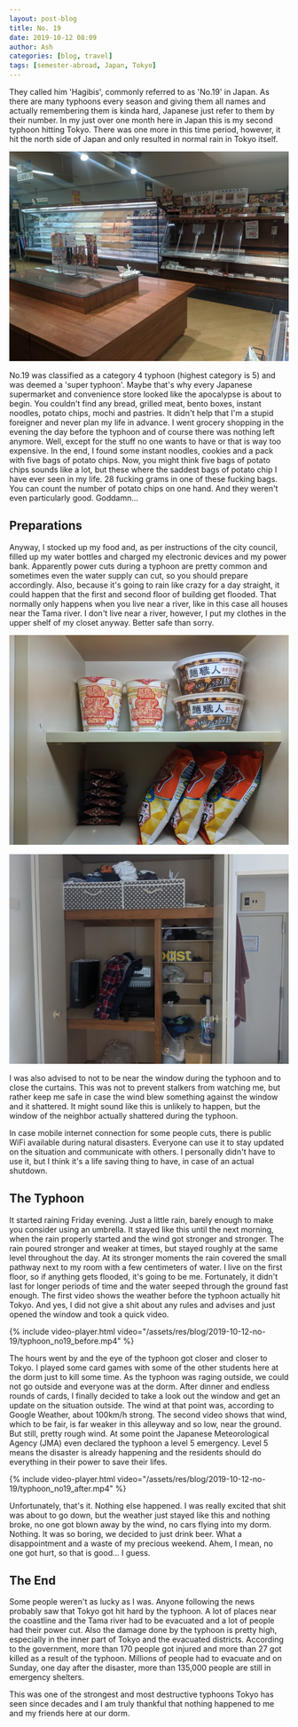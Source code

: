 ```yaml
---
layout: post-blog
title: No. 19
date: 2019-10-12 08:09
author: Ash
categories: [blog, travel]
tags: [semester-abroad, Japan, Tokyo]
---
```


They called him 'Hagibis', commonly referred to as 'No.19' in Japan. As there are many typhoons every season and giving them all names and actually remembering them is kinda hard, Japanese just refer to them by their number. In my just over one month here in Japan this is my second typhoon hitting Tokyo. There was one more in this time period, however, it hit the north side of Japan and only resulted in normal rain in Tokyo itself.

<!-- more -->

![empty-supermarket](/assets/res/blog/2019-10-12-no-19/empty-supermarket.jpg)

No.19 was classified as a category 4 typhoon (highest category is 5) and was deemed a 'super typhoon'. Maybe that's why every Japanese supermarket and convenience store looked like the apocalypse is about to begin. You couldn't find any bread, grilled meat, bento boxes, instant noodles, potato chips, mochi and pastries. It didn't help that I'm a stupid foreigner and never plan my life in advance. I went grocery shopping in the evening the day before the typhoon and of course there was nothing left anymore. Well, except for the stuff no one wants to have or that is way too expensive. In the end, I found some instant noodles, cookies and a pack with five bags of potato chips. Now, you might think five bags of potato chips sounds like a lot, but these where the saddest bags of potato chip I have ever seen in my life. 28 fucking grams in one of these fucking bags. You can count the number of potato chips on one hand. And they weren't even particularly good. Goddamn...

## Preparations

Anyway, I stocked up my food and, as per instructions of the city council, filled up my water bottles and charged my electronic devices and my power bank. Apparently power cuts during a typhoon are pretty common and sometimes even the water supply can cut, so you should prepare accordingly. Also, because it's going to rain like crazy for a day straight, it could happen that the first and second floor of building get flooded. That normally only happens when you live near a river, like in this case all houses near the Tama river. I don't live near a river, however, I put my clothes in the upper shelf of my closet anyway. Better safe than sorry.

![provisions](/assets/res/blog/2019-10-12-no-19/provision.jpg)

![clothes-evacuation](/assets/res/blog/2019-10-12-no-19/clothes-evacuation.jpg)

I was also advised to not to be near the window during the typhoon and to close the curtains. This was not to prevent stalkers from watching me, but rather keep me safe in case the wind blew something against the window and it shattered. It might sound like this is unlikely to happen, but the window of the neighbor actually shattered during the typhoon.

In case mobile internet connection for some people cuts, there is public WiFi available during natural disasters. Everyone can use it to stay updated on the situation and communicate with others. I personally didn't have to use it, but I think it's a life saving thing to have, in case of an actual shutdown.

## The Typhoon

It started raining Friday evening. Just a little rain, barely enough to make you consider using an umbrella. It stayed like this until the next morning, when the rain properly started and the wind got stronger and stronger. The rain poured stronger and weaker at times, but stayed roughly at the same level throughout the day. At its stronger moments the rain covered the small pathway next to my room with a few centimeters of water. I live on the first floor, so if anything gets flooded, it's going to be me. Fortunately, it didn't last for longer periods of time and the water seeped through the ground fast enough. The first video shows the weather before the typhoon actually hit Tokyo. And yes, I did not give a shit about any rules and advises and just opened the window and took a quick video.

{% include video-player.html video="/assets/res/blog/2019-10-12-no-19/typhoon_no19_before.mp4" %}

The hours went by and the eye of the typhoon got closer and closer to Tokyo. I played some card games with some of the other students here at the dorm just to kill some time. As the typhoon was raging outside, we could not go outside and everyone was at the dorm. After dinner and endless rounds of cards, I finally decided to take a look out the window and get an update on the situation outside. The wind at that point was, according to Google Weather, about 100km/h strong. The second video shows that wind, which to be fair, is far weaker in this alleyway and so low, near the ground. But still, pretty rough wind. At some point the Japanese Meteorological Agency (JMA) even declared the typhoon a level 5 emergency. Level 5 means the disaster is already happening and the residents should do everything in their power to save their lifes.

{% include video-player.html video="/assets/res/blog/2019-10-12-no-19/typhoon_no19_after.mp4" %}

Unfortunately, that's it. Nothing else happened. I was really excited that shit was about to go down, but the weather just stayed like this and nothing broke, no one got blown away by the wind, no cars flying into my dorm. Nothing. It was so boring, we decided to just drink beer. What a disappointment and a waste of my precious weekend. Ahem, I mean, no one got hurt, so that is good... I guess.

## The End

Some people weren't as lucky as I was. Anyone following the news probably saw that Tokyo got hit hard by the typhoon. A lot of places near the coastline and the Tama river had to be evacuated and a lot of people had their power cut. Also the damage done by the typhoon is pretty high, especially in the inner part of Tokyo and the evacuated districts. According to the government, more than 170 people got injured and more than 27 got killed as a result of the typhoon. Millions of people had to evacuate and on Sunday, one day after the disaster, more than 135,000 people are still in emergency shelters.

This was one of the strongest and most destructive typhoons Tokyo has seen since decades and I am truly thankful that nothing happened to me and my friends here at our dorm.
